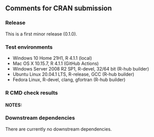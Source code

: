 ## Comments for CRAN submission

### Release

This is a first minor release (0.1.0).

### Test environments

-   Windows 10 Home 21H1, R 4.1.1 (local)
-   Mac OS X 10.15.7, R 4.1.1 (GitHub Actions)
-   Windows Server 2008 R2 SP1, R-devel, 32/64 bit (R-hub builder)
-   Ubuntu Linux 20.04.1 LTS, R-release, GCC (R-hub builder)
-   Fedora Linux, R-devel, clang, gfortran (R-hub builder)

### R CMD check results

#### NOTES:



### Downstream dependencies

There are currently no downstream dependencies.
